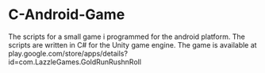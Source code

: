 # C-Android-Game
The scripts for a small game i programmed for the android platform.  The scripts are written in C# for the Unity game engine. The game is available at play.google.com/store/apps/details?id=com.LazzleGames.GoldRunRushnRoll
